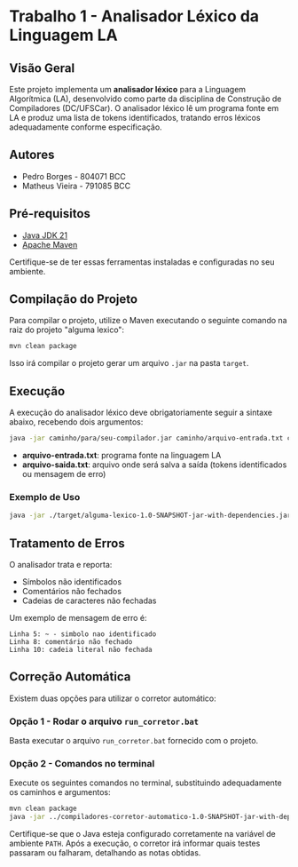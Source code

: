 # Trabalho 1 - Analisador Léxico da Linguagem LA

## Visão Geral

Este projeto implementa um **analisador léxico** para a Linguagem Algorítmica (LA), desenvolvido como parte da disciplina de Construção de Compiladores (DC/UFSCar). O analisador léxico lê um programa fonte em LA e produz uma lista de tokens identificados, tratando erros léxicos adequadamente conforme especificação.

## Autores

- Pedro Borges - 804071 BCC
- Matheus Vieira - 791085 BCC

## Pré-requisitos

- [Java JDK 21]([https://www.oracle.com/java/technologies/javase-downloads.html](https://www.oracle.com/java/technologies/javase/jdk21-archive-downloads.html))
- [Apache Maven](https://maven.apache.org/download.cgi)

Certifique-se de ter essas ferramentas instaladas e configuradas no seu ambiente.


## Compilação do Projeto

Para compilar o projeto, utilize o Maven executando o seguinte comando na raiz do projeto "alguma lexico":

```bash
mvn clean package
```

Isso irá compilar o projeto gerar um arquivo `.jar` na pasta `target`.

## Execução

A execução do analisador léxico deve obrigatoriamente seguir a sintaxe abaixo, recebendo dois argumentos:

```bash
java -jar caminho/para/seu-compilador.jar caminho/arquivo-entrada.txt caminho/arquivo-saida.txt
```

- **arquivo-entrada.txt**: programa fonte na linguagem LA
- **arquivo-saida.txt**: arquivo onde será salva a saída (tokens identificados ou mensagem de erro)

### Exemplo de Uso

```bash
java -jar ./target/alguma-lexico-1.0-SNAPSHOT-jar-with-dependencies.jar ..\test_cases\1.casos_teste_t1\entrada\1-algoritmo_2-2_apostila_LA.txt ..\test_cases\1.casos_teste_t1\saida\algoritmo2-2.txt
```

## Tratamento de Erros

O analisador trata e reporta:

- Símbolos não identificados
- Comentários não fechados
- Cadeias de caracteres não fechadas

Um exemplo de mensagem de erro é:

```
Linha 5: ~ - simbolo nao identificado
Linha 8: comentário não fechado
Linha 10: cadeia literal não fechada
```

## Correção Automática

Existem duas opções para utilizar o corretor automático:

### Opção 1 - Rodar o arquivo `run_corretor.bat`

Basta executar o arquivo `run_corretor.bat` fornecido com o projeto.

### Opção 2 - Comandos no terminal

Execute os seguintes comandos no terminal, substituindo adequadamente os caminhos e argumentos:

```bash
mvn clean package
java -jar ../compiladores-corretor-automatico-1.0-SNAPSHOT-jar-with-dependencies.jar  "java -jar ./target/alguma-lexico-1.0-SNAPSHOT-jar-with-dependencies.jar" gcc ../temp/ ../test_cases "804071, 791085" t1
```

Certifique-se que o Java esteja configurado corretamente na variável de ambiente `PATH`. Após a execução, o corretor irá informar quais testes passaram ou falharam, detalhando as notas obtidas.



